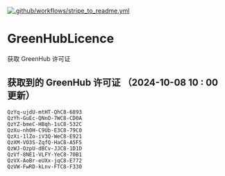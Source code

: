 [![.github/workflows/stripe_to_readme.yml](https://github.com/zjx-kimi/GreenHubLicence/actions/workflows/stripe_to_readme.yml/badge.svg)](https://github.com/zjx-kimi/GreenHubLicence/actions/workflows/stripe_to_readme.yml)
# GreenHubLicence
获取 GreenHub 许可证
## 获取到的 GreenHub 许可证 （2024-10-08 10 : 00 更新）
```
QzYq-ujdU-mtHT-QhC8-6893
QzYh-GuEc-QNnO-7WC8-CD0A
QzYZ-bmeC-HBqh-1sC8-532C
QzXu-nh0H-C9Ub-E3C8-79C0
QzXi-1lZo-iV3Q-WeC8-E921
QzXM-VO3S-ZqfQ-HaC8-A5F5
QzWJ-OzpU-dBCv-JJC8-1D1D
QzVf-8NE1-VLFY-YeC8-70B1
QzVX-AoBr-eUXx-jqC8-E772
QzVW-FwRD-kLnv-FTC8-F330
```
